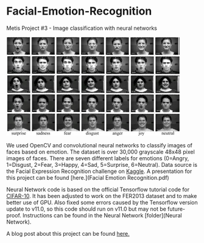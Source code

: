 # Facial-Emotion-Recognition
Metis Project #3 - Image classification with neural networks 

![faces](cohn-kanade.png)

We used OpenCV and convolutional neural networks to classify images of faces based on emotion. The dataset is over 30,000 grayscale 48x48 pixel images of faces. There are seven different labels for emotions (0=Angry, 1=Disgust, 2=Fear, 3=Happy, 4=Sad, 5=Surprise, 6=Neutral). Data source is the Facial Expression Recognition challenge on [Kaggle](https://www.kaggle.com/c/challenges-in-representation-learning-facial-expression-recognition-challenge/data). A presentation for this project can be found [here.](Facial Emotion Recognition.pdf)


Neural Network code is based on the official Tensorflow tutorial code for [CIFAR-10](https://github.com/tensorflow/tensorflow/tree/r0.11/tensorflow/models/image/cifar10/). It has been adjusted to work on the FER2013 dataset and to make better use of GPU. Also fixed some errors caused by the Tensorflow version update to v11.0, so this code should run on v11.0 but may not be future-proof. Instructions can be found in the Neural Network [folder](Neural Network). 

A blog post about this project can be found [here.](https://kevinkdu.wordpress.com/2016/11/23/metis-project-3/)
